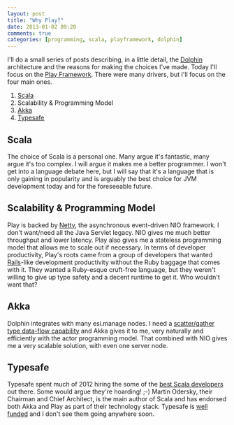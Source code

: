 ```yaml
---
layout: post
title: "Why Play?"
date: 2013-01-02 09:20
comments: true
categories: [programming, scala, playframework, dolphin]
---
```


I'll do a small series of posts describing, in a little detail, the [Dolphin](https://github.com/andyczerwonka/dolphin) architecture and the reasons for making the choices I've made. Today I'll focus on the [Play Framework](http://www.playframework.org/). There were many drivers, but I'll focus on the four main ones.

1. [Scala](http://www.scala-lang.org/)
1. Scalability & Programming Model
1. [Akka](http://akka.io/)
1. [Typesafe](http://typesafe.com/)

## Scala
The choice of Scala is a personal one. Many argue it's fantastic, many argue it's too complex. I will argue it makes me a better programmer. I won't get into a language debate here, but I will say that it's a language that is only gaining in popularity and is arguably the best choice for JVM development today and for the foreseeable future.

## Scalability & Programming Model
Play is backed by [Netty](https://netty.io/), the asynchronous event-driven NIO framework. I don't want/need all the Java Servlet legacy. NIO gives me much better throughput and lower latency. Play also gives me a stateless programming model that allows me to scale out if necessary. In terms of developer productivity, Play's roots came from a group of developers that wanted [Rails](http://rubyonrails.org/)-like development productivity without the Ruby baggage that comes with it. They wanted a Ruby-esque cruft-free language, but they weren't willing to give up type safety and a decent runtime to get it. Who wouldn't want that?

## Akka
Dolphin integrates with many esi.manage nodes. I need a [scatter/gather type data-flow capability](http://doc.akka.io/docs/akka/snapshot/scala/dataflow.html) and Akka gives it to me, very naturally and efficiently with the actor programming model. That combined with NIO gives me a very scalable solution, with even one server node.

## Typesafe
Typesafe spent much of 2012 hiring the some of the [best Scala developers](http://typesafe.com/company/team) out there. Some would argue they're hoarding! ;-) Martin Odersky, their Chairman and Chief Architect, is the main author of Scala and has endorsed both Akka and Play as part of their technology stack. Typesafe is [well funded](http://typesafe.com/company/news/24499) and I don't see them going anywhere soon.